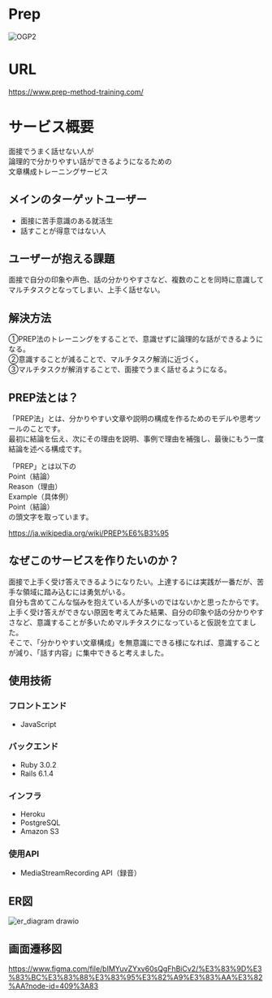 # **Prep**
![OGP2](https://user-images.githubusercontent.com/80795057/165907080-16634b03-942f-4470-a8d6-428cee507188.png)

# **URL**

https://www.prep-method-training.com/

# **サービス概要**

面接でうまく話せない人が  
論理的で分かりやすい話ができるようになるための  
文章構成トレーニングサービス  

## **メインのターゲットユーザー**

- 面接に苦手意識のある就活生
- 話すことが得意ではない人

## **ユーザーが抱える課題**

面接で自分の印象や声色、話の分かりやすさなど、複数のことを同時に意識してマルチタスクとなってしまい、上手く話せない。

## **解決方法**

①PREP法のトレーニングをすることで、意識せずに論理的な話ができるようになる。  
②意識することが減ることで、マルチタスク解消に近づく。  
③マルチタスクが解消することで、面接でうまく話せるようになる。  

## **PREP法とは？**

「PREP法」とは、分かりやすい文章や説明の構成を作るためのモデルや思考ツールのことです。  
最初に結論を伝え、次にその理由を説明、事例で理由を補強し、最後にもう一度結論を述べる構成です。

「PREP」とは以下の  
Point（結論）  
Reason（理由）  
Example（具体例）  
Point（結論）  
の頭文字を取っています。

https://ja.wikipedia.org/wiki/PREP%E6%B3%95

## **なぜこのサービスを作りたいのか？**

面接で上手く受け答えできるようになりたい。上達するには実践が一番だが、苦手な領域に踏み込むには勇気がいる。  
自分も含めてこんな悩みを抱えている人が多いのではないかと思ったからです。  
上手く受け答えができない原因を考えてみた結果、自分の印象や話の分かりやすさなど、意識することが多いためマルチタスクになっていると仮説を立てました。  
そこで、「分かりやすい文章構成」を無意識にできる様になれば、意識することが減り、「話す内容」に集中できると考えました。 

## 使用技術
### フロントエンド
- JavaScript
### バックエンド
- Ruby 3.0.2
- Rails 6.1.4
### インフラ
- Heroku
- PostgreSQL
- Amazon S3
### 使用API
- MediaStreamRecording API（録音）

## **ER図**

![er_diagram drawio](https://user-images.githubusercontent.com/80795057/173466407-dfb2dbdc-a824-4324-a4d4-67c3b6b1d2eb.png)
## **画面遷移図**

https://www.figma.com/file/bIMYuvZYxv60sQgFhBiCv2/%E3%83%9D%E3%83%BC%E3%83%88%E3%83%95%E3%82%A9%E3%83%AA%E3%82%AA?node-id=409%3A83
